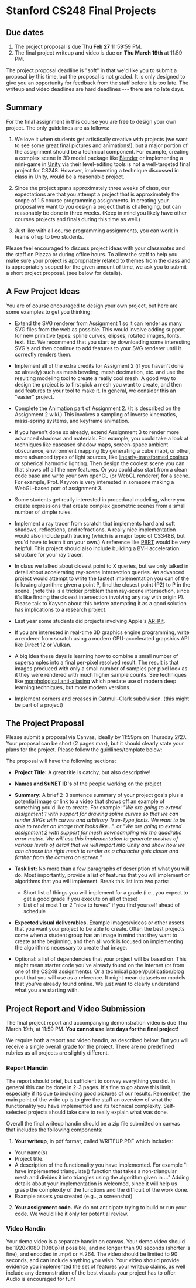 # Stanford CS248 Final Projects

## Due dates

1. The project proposal is due __Thu Feb 27__ 11:59:59 PM. 
2. The final project writeup and video is due on __Thu March 19th__ at 11:59 PM.

The project proposal deadline is "soft" in that we'd like you to submit a proposal by this time, but the proposal is not graded.  It is only designed to give you an opportunity for feedback from the staff before it is too late. The writeup and video deadlines are hard deadlines --- there are no late days.

## Summary

For the final assignment in this course you are free to design your own project. The only guidelines are as follows:

1. We love it when students get artistically creative with projects (we want to see some great final pictures and animations!), but a major portion of the assignment should be a technical component.  For example, creating a complex scene in 3D model package like [Blender](https://www.blender.org/) or implementing a mini-game in [Unity](https://unity.com/) via their level-editing tools is not a well-targeted final project for CS248.  However, implementing a technique discussed in class in Unity, would be a reasonable project.

2. Since the project spans approximately three weeks of class, our expectations are that you attempt a project that is approximately the scope of 1.5 course programming assignments.  In creating your proposal we want to you design a project that is challenging, but can reasonably be done in three weeks.  (Keep in mind you likely have other courses projects and finals during this time as well.)

3. Just like with all course programming assignments, you can work in teams of up to two students.

Please feel encouraged to discuss project ideas with your classmates and the staff on Piazza or during office hours. To allow the staff to help you make sure your project is appropriately related to themes from the class and is appropriately scoped for the given amount of time, we ask you to submit a short project proposal. (see below for details).

## A Few Project Ideas ##

You are of course encouraged to design your own project, but here are some examples to get you thinking: 

* Extend the SVG renderer from Assignment 1 so it can render as many SVG files from the web as possible.  This would involve adding support for new primitive types: spline curves, elipses, rotated images, fonts, text. Etc.  We recommend that you start by downloading some interesting SVG's and then continue to add features to your SVG renderer until it correctly renders them.

* Implement all of the extra credits for Assigment 2 (if you haven't done so already) such as mesh beveling, mesh decimation, etc. and use the resulting modeling tool to create a really cool mesh.  A good way to design the project is to first pick a mesh you want to create, and then add features to your tool to make it.  In general, we consider this an "easier" project.

* Complete the Animation part of Assignment 2. (It is described on the Assignment 2 wiki.)  This involves a sampling of inverse kinematics, mass-spring systems, and keyframe animation.  

* If you haven't done so already, extend Assignment 3 to render more advanced shadows and materials.  For example, you could take a look at techniques like cascased shadow maps, screen-space ambient obscurance, environment mapping (by generating a cube map), or other, more advanced types of light sources, like [linearly-transformed cosines](https://eheitzresearch.wordpress.com/415-2/) or spherical harmonic lighting.  Then design the coolest scene you can that shows off all the new features.  Or you could also start from a clean code base and write your own openGL (or WebGL renderer) for a scene.  For example, Prof. Kayvon is very interested in someone making a WebGL-based port of assignment 3.

* Some students get really interested in procedural modeling, where you create expressions that create complex geometric scenes from a small number of simple rules.

* Implement a ray tracer from scratch that implements hard and soft shadows, reflections, and refractions.  A really nice implementation would also include path tracing (which is a major topic of CS348B, but you'd have to learn it on your own.)  A reference like [PBRT](https://www.pbrt.org/) would be very helpful.  This project should also include building a BVH acceleration structure for your ray tracer.

* In class we talked about closest point to X queries, but we only talked in detail about accelerating ray-scene intersection queries. An advanced project would attempt to write the fastest implementation you can of the following algorithm: given a point P, find the closest point (P2) to P in the scene.  (note this is a trickier problem them ray-scene intersection, since it's like finding the closest intersection involving any ray with origin P).  Please talk to Kayvon about this before attempting it as a good solution has implications to a research project.

* Last year some students did projects involving Apple's [AR-Kit](https://developer.apple.com/augmented-reality/).

* If you are interested in real-time 3D graphics engine programming, write a renderer from scratch using a modern GPU-accelerated grapshics API like Direct 12 or Vulkan.

* A big idea these days is learning how to combine a small number of supersamples into a final per-pixel resolved result.  The result is that images produced with only a small number of samples per pixel look as it they were rendered with much higher sample counts. See techniques like [morphological anti-aliasing](http://www.iryoku.com/mlaa/) which predate use of modern deep learning techniques, but more modern versions.

* Implement corners and creases in Catmull-Clark subdivision.  (this might be part of a project)

## The Project Proposal ##

Please submit a proposal via Canvas, ideally by 11:59pm on Thursday 2/27.  Your proposal can be short (2 pages max), but it should clearly state your plans for the project.  Please follow the guidlines/template below:

The proposal will have the following sections:

* __Project Title:__  A great title is catchy, but also descriptive!

* __Names and SuNET ID's__ of the people working on the project

* __Summary:__ A brief 2-3 sentence summary of your project goals plus a potential image or link to a video that shows off an example of something you'd like to create. For example: _"We are going to extend assignment 1 with support for drawing spline curves so that we can render SVGs with curves and arbitrary True-Type fonts. We want to be able to render an image that looks like..."._  or _"We are going to extend assignment 2 with support for mesh downsampling via the quadratic error metric.  We will use this implementation to generate meshes of various levels of detail that we will import into Unity and show how we can choose the right mesh to render as a character gets closer and farther from the camera on screen."_ 

* __Task list:__ No more than a few paragraphs of description of what you will do.  Most importantly, provide a list of features that you will implement or algorithms that you will implement.  Break this list into two parts:
  * Short list of things you will implement for a grade  (i.e., you expect to get a good grade if you execute on all of these)
  * List of at most 1 or 2 “nice to haves” if you find yourself ahead of schedule

* __Expected visual deliverables.__ Example images/videos or other assets that you want your project to be able to create.  Often the best projects come when a student group has an image in mind that they want to create at the beginning, and then all work is focused on implementing the algorithms necessary to create that image.

* Optional: a list of dependencies that your project will be based on.  This might mean starter code you've already found on the internet (or from one of the CS248 assignments).  Or a technical paper/publication/blog post that you will use as a reference.  It might mean datasets or models that you've already found online.  We just want to clearly understand what you are starting with.  

## Project Report and Video Submission 

The final project report and accompanying demonstration video is due Thu March 19th, at 11:59 PM.  **You cannot use late days for the final project!** 

We require both a report and video handin, as described below. But you will receive a single overall grade for the project.  There are no predefined rubrics as all projects are slightly different.

### Report Handin ###

The report should brief, but sufficient to convey everything you did.  In general this can be done in 2-3 pages. It's fine to go above this limit, especially if its due to including good pictures of our results. Remember, the main point of the write up is to give the staff an overview of what the functionality you have implemented and its technical complexity.  Self-selected projects should take care to really explain what was done. 

Overall the final writeup handin should be a zip file submitted on canvas that includes the following components:

1. __Your writeup__, in pdf format, called WRITEUP.PDF which includes:
 * Your name(s)
 * Project title. 
 * A description of the functionality you have implemented. For example "I have implemented triangulate() function that takes a non-triangular mesh and divides it into triangles using the algorithm given in ..." Adding details about your implementation is welcomed, since it will help us grasp the complexity of the functions and the difficult of the work done. 
 * Example assets you created (e.g.., a screenshot)

2. __Your assignment code.__  We do not anticipate trying to build or run your code.  We would like it only for potential review.

### Video Handin ###

Your demo video is a separate handin on canvas. Your demo video should be 1920x1080 (1080p) if possible, and no longer than 90 seconds (shorter is fine), and encoded in .mp4 or H.264. The video should be limited to 90 seconds, and can include anything you wish.  Your video should provide evidence you implemented the set of features your writeup claims, as well include any demonstration of the best visuals your project has to offer.  Audio is encouraged for fun!


